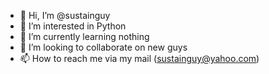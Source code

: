 - 👋 Hi, I’m @sustainguy
- 👀 I’m interested in Python
- 🌱 I’m currently learning nothing
- 💞️ I’m looking to collaborate on new guys
- 📫 How to reach me via my mail (sustainguy@yahoo.com)

<!---
sustainguy/sustainguy is a ✨ special ✨ repository because its `README.md` (this file) appears on your GitHub profile.
You can click the Preview link to take a look at your changes.
--->

